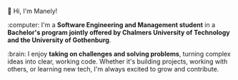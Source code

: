 👋 Hi, I'm Manely!
<p>
:computer: I'm a <strong>Software Engineering and Management student</strong> in a <strong>Bachelor's program jointly offered by Chalmers University of Technology and the University of Gothenburg</strong>.
</p>

<p>
:brain: I enjoy <strong>taking on challenges and solving problems</strong>, turning complex ideas into clear, working code. Whether it's building projects, working with others, or learning new tech, I'm always excited to grow and contribute.
</p>


